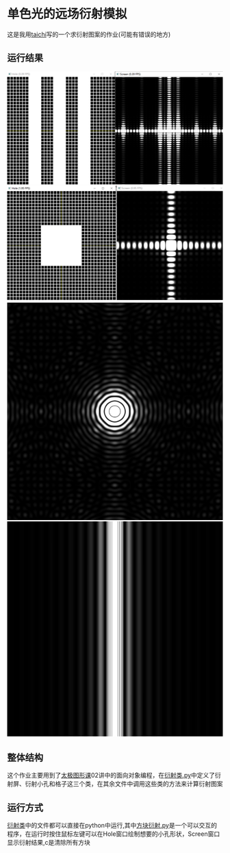 # 单色光的远场衍射模拟
   这是我用[taichi](https://github.com/taichi-dev/taichi)写的一个求衍射图案的作业(可能有错误的地方)
## 运行结果
![demo](./pictures/相干.png)
![demo](./pictures/方块.png)
![demo](./pictures/艾里斑.png)
![demo](./pictures/非相干.png)
## 整体结构
   这个作业主要用到了[太极图形课](https://www.bilibili.com/video/BV1aL4y1a7pv?p=1)02讲中的面向对象编程，在[衍射类.py](./衍射类/衍射类.py)中定义了衍射屏、衍射小孔和格子这三个类，在其余文件中调用这些类的方法来计算衍射图案
## 运行方式
   [衍射类](./衍射类)中的文件都可以直接在python中运行,其中[方块衍射.py](./衍射类/衍射类.py)是一个可以交互的程序，在运行时按住鼠标左键可以在Hole窗口绘制想要的小孔形状，Screen窗口显示衍射结果,c是清除所有方块

